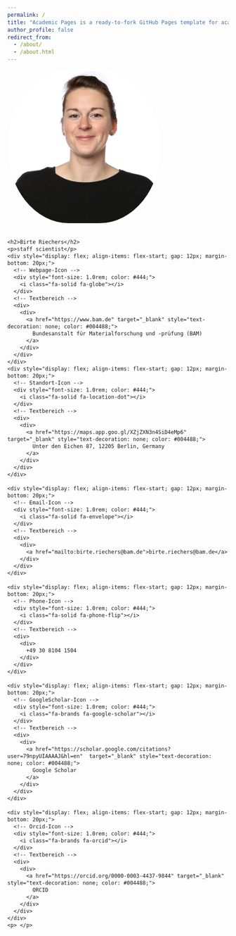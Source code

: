 ```yaml
---
permalink: /
title: "Academic Pages is a ready-to-fork GitHub Pages template for academic personal websites"
author_profile: false
redirect_from: 
  - /about/
  - /about.html
---
```


<div style="display: flex; flex-wrap: wrap; align-items: center; gap: 20px;">
  <img src="/images/BirteRiechers_3.jpg" alt="Profilbild"
       style="width: 350px; height: 350px; object-fit: cover;
              border-radius: 40% / 50%; flex-shrink: 0;">
  <div style="flex: 1; min-width: 250px;">
    
    <h2>Birte Riechers</h2>
    <p>staff scientist</p>
    <div style="display: flex; align-items: flex-start; gap: 12px; margin-bottom: 20px;">
      <!-- Webpage-Icon -->
      <div style="font-size: 1.0rem; color: #444;">
        <i class="fa-solid fa-globe"></i>
      </div>    
      <!-- Textbereich -->
      <div>
        <div>
          <a href="https://www.bam.de" target="_blank" style="text-decoration: none; color: #004488;">
            Bundesanstalt für Materialforschung und -prüfung (BAM)
          </a>
        </div>
      </div>
    </div>
    <div style="display: flex; align-items: flex-start; gap: 12px; margin-bottom: 20px;">
      <!-- Standort-Icon -->
      <div style="font-size: 1.0rem; color: #444;">
        <i class="fa-solid fa-location-dot"></i>
      </div>    
      <!-- Textbereich -->
      <div>
        <div>
          <a href="https://maps.app.goo.gl/XZjZXN3n4SiD4eMp6" target="_blank" style="text-decoration: none; color: #004488;">
            Unter den Eichen 87, 12205 Berlin, Germany
          </a>
        </div>
      </div>
    </div>
    
    <div style="display: flex; align-items: flex-start; gap: 12px; margin-bottom: 20px;">
      <!-- Email-Icon -->
      <div style="font-size: 1.0rem; color: #444;">
        <i class="fa-solid fa-envelope"></i>
      </div>    
      <!-- Textbereich -->
      <div>
        <div>
          <a href="mailto:birte.riechers@bam.de">birte.riechers@bam.de</a>
        </div>
      </div>
    </div>
    
    <div style="display: flex; align-items: flex-start; gap: 12px; margin-bottom: 20px;">
      <!-- Phone-Icon -->
      <div style="font-size: 1.0rem; color: #444;">
        <i class="fa-solid fa-phone-flip"></i>
      </div>    
      <!-- Textbereich -->
      <div>
        <div>
          +49 30 8104 1504
        </div>
      </div>
    </div>
    
    <div style="display: flex; align-items: flex-start; gap: 12px; margin-bottom: 20px;">
      <!-- GoogleScholar-Icon -->
      <div style="font-size: 1.0rem; color: #444;">
        <i class="fa-brands fa-google-scholar"></i>
      </div>    
      <!-- Textbereich -->
      <div>
        <div>
          <a href="https://scholar.google.com/citations?user=79npyUIAAAAJ&hl=en"  target="_blank" style="text-decoration: none; color: #004488;">
            Google Scholar
          </a>
        </div>
      </div>
    </div>
    
    <div style="display: flex; align-items: flex-start; gap: 12px; margin-bottom: 20px;">
      <!-- Orcid-Icon -->
      <div style="font-size: 1.0rem; color: #444;">
        <i class="fa-brands fa-orcid"></i>
      </div>    
      <!-- Textbereich -->
      <div>
        <div>
          <a href="https://orcid.org/0000-0003-4437-9844" target="_blank" style="text-decoration: none; color: #004488;">
            ORCID
          </a>
        </div>
      </div>
    </div>
    <p> </p>
  </div>
</div>
